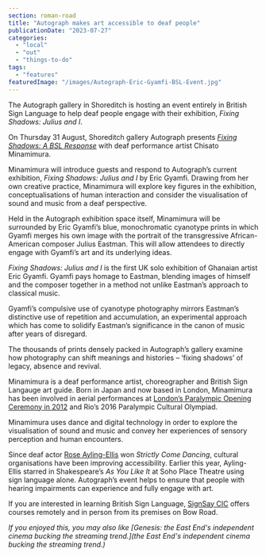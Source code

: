 ```yaml
---
section: roman-road
title: "Autograph makes art accessible to deaf people"
publicationDate: "2023-07-27"
categories: 
  - "local"
  - "out"
  - "things-to-do"
tags: 
  - "features"
featuredImage: "/images/Autograph-Eric-Gyamfi-BSL-Event.jpg"
---
```


The Autograph gallery in Shoreditch is hosting an event entirely in British Sign Language to help deaf people engage with their exhibition, _Fixing Shadows: Julius and I_.

On Thursday 31 August, Shoreditch gallery Autograph presents _[Fixing Shadows: A BSL Response](https://romanroadlondon.com/events/eric-gyamfi-bsl-autograph-gallery-shoreditch-august-2023/)_ with deaf performance artist Chisato Minamimura. 

Minamimura will introduce guests and respond to Autograph’s current exhibition, _Fixing Shadows: Julius and I_ by Eric Gyamfi. Drawing from her own creative practice, Minamimura will explore key figures in the exhibition, conceptualisations of human interaction and consider the visualisation of sound and music from a deaf perspective. 

Held in the Autograph exhibition space itself, Minamimura will be surrounded by Eric Gyamfi’s blue, monochromatic cyanotype prints in which Gyamfi merges his own image with the portrait of the transgressive African-American composer Julius Eastman. This will allow attendees to directly engage with Gyamfi’s art and its underlying ideas.

_Fixing Shadows: Julius and I_ is the first UK solo exhibition of Ghanaian artist Eric Gyamfi. Gyamfi pays homage to Eastman, blending images of himself and the composer together in a method not unlike Eastman’s approach to classical music. 

Gyamfi’s compulsive use of cyanotype photography mirrors Eastman’s distinctive use of repetition and accumulation, an experimental approach which has come to solidify Eastman’s significance in the canon of music after years of disregard. 

The thousands of prints densely packed in Autograph’s gallery examine how photography can shift meanings and histories – ‘fixing shadows’ of legacy, absence and revival. 

Minamimura is a deaf performance artist, choreographer and British Sign Langauge art guide. Born in Japan and now based in London, Minamimura has been involved in aerial performances at [London’s Paralympic Opening Ceremony in 2012](https://romanroadlondon.com/photos-the-orbit-queen-elizabeth-olympic-park/) and Rio’s 2016 Paralympic Cultural Olympiad. 

Minamimura uses dance and digital technology in order to explore the visualisation of sound and music and convey her experiences of sensory perception and human encounters.

Since deaf actor [Rose Ayling-Ellis](https://www.theguardian.com/tv-and-radio/2023/jun/18/rose-ayling-ellis-i-felt-free-to-be-me) won _Strictly Come Dancing_, cultural organisations have been improving accessibility. Earlier this year, Ayling-Ellis starred in Shakespeare’s _As You Like It_ at Soho Place Theatre using sign language alone. Autograph’s event helps to ensure that people with hearing impairments can experience and fully engage with art. 

  
If you are interested in learning British Sign Language, [SignSay CIC](https://romanroadlondon.com/places/signsay-learn-sign-language-courses/) offers courses remotely and in person from its premises on Bow Road.

_If you enjoyed this, you may also like [Genesis: the East End's independent cinema bucking the streaming trend.](the East End's independent cinema bucking the streaming trend.)_

